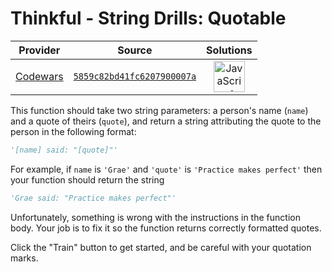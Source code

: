 [_metadata_:generated]: - "true"

# Thinkful - String Drills: Quotable

<!-- INFO TABLE BEGIN -->

| Provider                                        | Source                                                                               | Solutions                                                                                                                                                    |
| :---------------------------------------------: | :----------------------------------------------------------------------------------: | :----------------------------------------------------------------------------------------------------------------------------------------------------------: |
| [Codewars](../../../docs/providers/Codewars.md) | [`5859c82bd41fc6207900007a`](https://www.codewars.com/kata/5859c82bd41fc6207900007a) | [<img src="https://res.cloudinary.com/rascaltwo/image/upload/v1631924076/javascript_ehszr7.svg" alt="JavaScript" title="JavaScript" width="50" />](solve.js) |

<!-- INFO TABLE END -->

This function should take two string parameters: a person's name (`name`) and a quote of theirs (`quote`), and return a string attributing the quote to the person in the following format:

```python
'[name] said: "[quote]"'
```

For example, if `name` is `'Grae'` and `'quote'` is `'Practice makes perfect'` then your function should return the string
```python
'Grae said: "Practice makes perfect"'
```
Unfortunately, something is wrong with the instructions in the function body. Your job is to fix it so the function returns correctly formatted quotes.

Click the "Train" button to get started, and be careful with your quotation marks.
